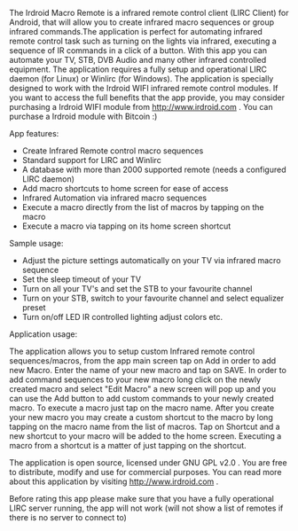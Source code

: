 The Irdroid Macro Remote is a infrared remote control client (LIRC Client) for Android, that will allow you to create infrared macro sequences or group infrared commands.The application is perfect for automating infrared remote control task such as turning on the lights via infrared, executing a sequence of IR commands in a click of a button. With this app you can automate your TV, STB, DVB Audio and many other infrared controlled equipment. The application requires a fully setup and operational LIRC daemon (for Linux) or Winlirc (for Windows). The application is specially designed to work with the Irdroid WIFI infrared remote control modules. If you want to access the full benefits that the app provide, you may consider purchasing a Irdroid WIFI module from http://www.irdroid.com . You can purchase a Irdroid module with Bitcoin :)

App features:

- Create Infrared Remote control macro sequences
- Standard support for LIRC and Winlirc
- A database with more than 2000 supported remote (needs a configured LIRC daemon)
- Add macro shortcuts to home screen for ease of access
- Infrared Automation via infrared macro sequences
- Execute a macro directly from the list of macros by tapping on the macro
- Execute a macro via tapping on its home screen shortcut

Sample usage:

- Adjust the picture settings automatically on your TV via infrared macro sequence
- Set the sleep timeout of your TV
- Turn on all your TV's and set the STB to your favourite channel
- Turn on your STB, switch to your favourite channel and select equalizer preset
- Turn on/off LED IR controlled lighting adjust colors etc.

Application usage:

The application allows you to setup custom Infrared remote control sequences/macros, from the app main screen tap on Add in order to add new Macro. Enter the name of your new macro and tap on SAVE. In order to add command sequences to your new macro long click on the newly created macro and select "Edit Macro" a new screen will pop up and you can use the Add button to add custom commands to your newly created macro. To execute a macro just tap on the macro name. After you create your new macro you may create a custom shortcut to the macro by long tapping on the macro name from the list of macros. Tap on Shortcut and a new shortcut to your macro will be added to the home screen. Executing a macro from a shortcut is a matter of just tapping on the shortcut.

The application is open source, licensed under GNU GPL v2.0 . You are free to distribute, modify and use for commercial purposes. You can read more about this application by visiting http://www.irdroid.com .

Before rating this app please make sure that you have a fully operational LIRC server running, the app will not work (will not show a list of remotes if there is no server to connect to)